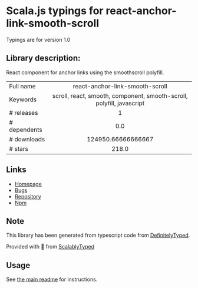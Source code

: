 
# Scala.js typings for react-anchor-link-smooth-scroll

Typings are for version 1.0

## Library description:
React component for anchor links using the smoothscroll polyfill.

|                    |                 |
| ------------------ | :-------------: |
| Full name          | react-anchor-link-smooth-scroll |
| Keywords           | scroll, react, smooth, component, smooth-scroll, polyfill, javascript |
| # releases         | 1 |
| # dependents       | 0.0 |
| # downloads        | 124950.66666666667 |
| # stars            | 218.0 |

## Links
- [Homepage](https://github.com/mauricevancooten/react-anchor-link-smooth-scroll#readme)
- [Bugs](https://github.com/mauricevancooten/react-anchor-link-smooth-scroll/issues)
- [Repository](https://github.com/mauricevancooten/react-anchor-link-smooth-scroll)
- [Npm](https://www.npmjs.com/package/react-anchor-link-smooth-scroll)
    


## Note
This library has been generated from typescript code from [DefinitelyTyped](https://definitelytyped.org).

Provided with :purple_heart: from [ScalablyTyped](https://github.com/oyvindberg/ScalablyTyped)

## Usage
See [the main readme](../../readme.md) for instructions.


